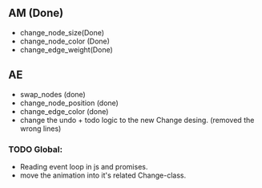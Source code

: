 ## AM (Done)
- change_node_size(Done)
- change_node_color (Done)
- change_edge_weight(Done)

## AE
- swap_nodes (done)
- change_node_position (done)
- change_edge_color (done)
- change the undo + todo logic to the new Change desing. 
  (removed the wrong lines)


### TODO Global:
- Reading event loop in js and promises.
- move the animation into it's related Change-class.


